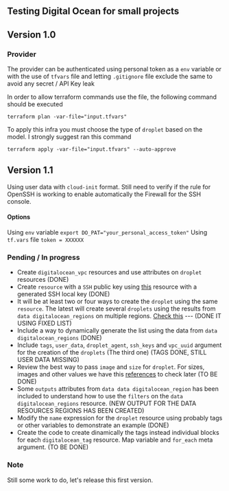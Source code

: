 ## Testing Digital Ocean for small projects
## Version 1.0
### Provider
The provider can be authenticated using personal token as a `env` variable or with the use of `tfvars` file and letting `.gitignore` file exclude the same to avoid any secret / API Key leak

In order to allow terraform commands use the file, the following command should be executed
```
terraform plan -var-file="input.tfvars"
```
To apply this infra you must choose the type of `droplet` based on the model. I strongly suggest ran this command 
```
terraform apply -var-file="input.tfvars" --auto-approve
```

## Version 1.1
Using user data with `cloud-init` format. 
Still need to verify if the rule for OpenSSH is working to enable automatically the Firewall for the SSH console. 


#### Options
Using `env` variable
`export DO_PAT="your_personal_access_token"`
Using `tf.vars` file
`token = XXXXXX`

### Pending / In progress
- Create `digitalocean_vpc` resources and use attributes on `droplet` resources (DONE)
- Create `resource`  with a `SSH` public key using [this](https://registry.terraform.io/providers/digitalocean/digitalocean/latest/docs/resources/ssh_key) resource with a generated SSH local key (DONE)
- It will be at least two or four ways to create the `droplet` using the same `resource`. The latest will create several `droplets` using the results from `data digitalocean_regions` on multiple regions. [Check this](https://registry.terraform.io/providers/digitalocean/digitalocean/latest/docs/data-sources/regions) --- (DONE IT USING FIXED LIST)
- Include a way to dynamically generate the list using the data from `data digitalocean_regions` (DONE)
- Include `tags`, `user_data`, `droplet_agent`, `ssh_keys` and `vpc_uuid` argument for the creation of the `droplets` (The third one) (TAGS DONE, STILL USER DATA MISSING)
- Review the best way to pass `image` and `size` for `droplet`. For sizes, images and other values we have this [references](https://slugs.do-api.dev/) to check later (TO BE DONE)
- Some `outputs` attributes from `data data digitalocean_region` has been included to understand how to use the `filters` on the `data digitalocean_regions` resource. (NEW OUTPUT FOR THE DATA RESOURCES REGIONS HAS BEEN CREATED)
- Modify the `name` expression for the `droplet` resource using probably tags or other variables to demonstrate an example (DONE)
- Create the code to create dinamically the tags instead individual blocks for each  `digitalocean_tag` resource. Map variable and `for_each` meta argument. (TO BE DONE)

### Note
Still some work to do, let's release this first version. 